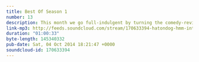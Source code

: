 ```yaml
---
title: Best Of Season 1
number: 13
description: This month we go full-indulgent by turning the comedy-review shotgun on ourselves, letting loose a double barrelled, 20 gauge, buckshot, full hour long episode.
link-mp3: http://feeds.soundcloud.com/stream/170633394-hatondog-hmm-interesting-choice-ep13-hmm-interesting-choice-year-1.mp3
duration: "01:00:33"
byte-length: 145340332
pub-date: Sat, 04 Oct 2014 18:21:47 +0000
soundcloud-id: 170633394
---
```

